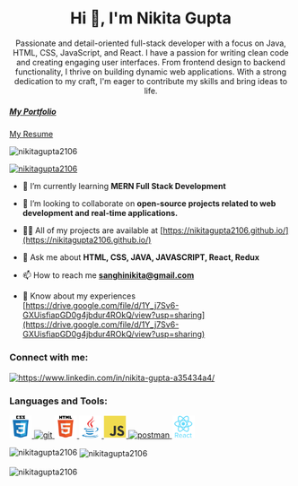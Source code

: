 <h1 align="center">Hi 👋, I'm Nikita Gupta</h1>
<p align="center">Passionate and detail-oriented full-stack developer with a focus on Java, HTML, CSS, JavaScript, and React. I have a passion for writing clean code and creating engaging user interfaces. From frontend design to backend functionality, I thrive on building dynamic web applications. With a strong dedication to my craft, I'm eager to contribute my skills and bring ideas to life.</p>

<h5>
<a href="https://nikitagupta2106.github.io/" target="blank">My Portfolio</a></h5>
<a href="https://drive.google.com/file/d/1Y_j7Sv6-GXUisfiapGD0g4jbdur4ROkQ/view?usp=sharing" target="blank">My Resume</a></h5>

<p align="left"> <img src="https://komarev.com/ghpvc/?username=nikitagupta2106&label=Profile%20views&color=0e75b6&style=flat" alt="nikitagupta2106" /> </p>

<p align="left"> <a href="https://github.com/ryo-ma/github-profile-trophy"><img src="https://github-profile-trophy.vercel.app/?username=nikitagupta2106" alt="nikitagupta2106" /></a> </p>

- 🌱 I’m currently learning **MERN Full Stack Development**

- 👯 I’m looking to collaborate on **open-source projects related to web development and real-time applications.**

- 👨‍💻 All of my projects are available at [https://nikitagupta2106.github.io/](https://nikitagupta2106.github.io/)

- 💬 Ask me about **HTML, CSS, JAVA, JAVASCRIPT, React, Redux**

- 📫 How to reach me **sanghinikita@gmail.com**

- 📄 Know about my experiences [https://drive.google.com/file/d/1Y_j7Sv6-GXUisfiapGD0g4jbdur4ROkQ/view?usp=sharing](https://drive.google.com/file/d/1Y_j7Sv6-GXUisfiapGD0g4jbdur4ROkQ/view?usp=sharing)

<h3 align="left">Connect with me:</h3>
<p align="left">
<a href="https://linkedin.com/in/https://www.linkedin.com/in/nikita-gupta-a35434a4/" target="blank"><img align="center" src="https://raw.githubusercontent.com/rahuldkjain/github-profile-readme-generator/master/src/images/icons/Social/linked-in-alt.svg" alt="https://www.linkedin.com/in/nikita-gupta-a35434a4/" height="30" width="40" /></a>
</p>

<h3 align="left">Languages and Tools:</h3>
<p align="left"> <a href="https://www.w3schools.com/css/" target="_blank" rel="noreferrer"> <img src="https://raw.githubusercontent.com/devicons/devicon/master/icons/css3/css3-original-wordmark.svg" alt="css3" width="40" height="40"/> </a> <a href="https://git-scm.com/" target="_blank" rel="noreferrer"> <img src="https://www.vectorlogo.zone/logos/git-scm/git-scm-icon.svg" alt="git" width="40" height="40"/> </a> <a href="https://www.w3.org/html/" target="_blank" rel="noreferrer"> <img src="https://raw.githubusercontent.com/devicons/devicon/master/icons/html5/html5-original-wordmark.svg" alt="html5" width="40" height="40"/> </a> <a href="https://www.java.com" target="_blank" rel="noreferrer"> <img src="https://raw.githubusercontent.com/devicons/devicon/master/icons/java/java-original.svg" alt="java" width="40" height="40"/> </a> <a href="https://developer.mozilla.org/en-US/docs/Web/JavaScript" target="_blank" rel="noreferrer"> <img src="https://raw.githubusercontent.com/devicons/devicon/master/icons/javascript/javascript-original.svg" alt="javascript" width="40" height="40"/> </a> <a href="https://postman.com" target="_blank" rel="noreferrer"> <img src="https://www.vectorlogo.zone/logos/getpostman/getpostman-icon.svg" alt="postman" width="40" height="40"/> </a> <a href="https://reactjs.org/" target="_blank" rel="noreferrer"> <img src="https://raw.githubusercontent.com/devicons/devicon/master/icons/react/react-original-wordmark.svg" alt="react" width="40" height="40"/> </a> </p>

<p><img align="left" src="https://github-readme-stats.vercel.app/api/top-langs?username=nikitagupta2106&show_icons=true&locale=en&layout=compact" alt="nikitagupta2106" /></p>

<p>&nbsp;<img align="center" src="https://github-readme-stats.vercel.app/api?username=nikitagupta2106&show_icons=true&locale=en" alt="nikitagupta2106" /></p>

<p><img align="center" src="https://github-readme-streak-stats.herokuapp.com/?user=nikitagupta2106&" alt="nikitagupta2106" /></p>
